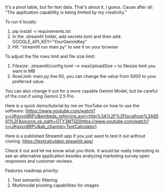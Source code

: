 It's a pivot table, but for text data. That's about it, I guess. Cause after all: "The application capability is being limited by my creativity."

To run it locally:
1. pip install -r requirements.txt
2. In the .streamlit folder, add secrets.toml and then add: GOOGLE_API_KEY="YourGeminiKey"
3. Hit: "streamlit run main.py" to see it on your browser

To adjust the file rows limit and file size limit:
1. Filesize: .streamlit/config.toml --> maxUploadSize =  to filesize limit you want in MB
2. RowLimit: main.py line 60, you can change the value from 5000 to your preferred value.

You can also change it out for a more capable Gemini Model, but be careful of the cost if using Gemini 2.5 Pro.

Here is a quick demo/tutorial by me on YouTube on how to use the software:
[https://www.youtube.com/watch?v=iJKgxyn8RPU&embeds_referring_euri=http%3A%2F%2Flocalhost%3A8501%2F&source_ve_path=OTY3MTQ](https://www.youtube.com/watch?v=iJKgxyn8RPU&ab_channel=TextCalculator)

Here is a published Streamlit app if you just want to test it out without cloning.
https://textcalculator.streamlit.app/

Check it out and let me know what you think. It would be really interesting to see an alternative application besides analyzing marketing survey open responses and customer reviews.

Features roadmap priority:
1. Text semantic filtering
2. Multimodal pivoting capabilities for images



